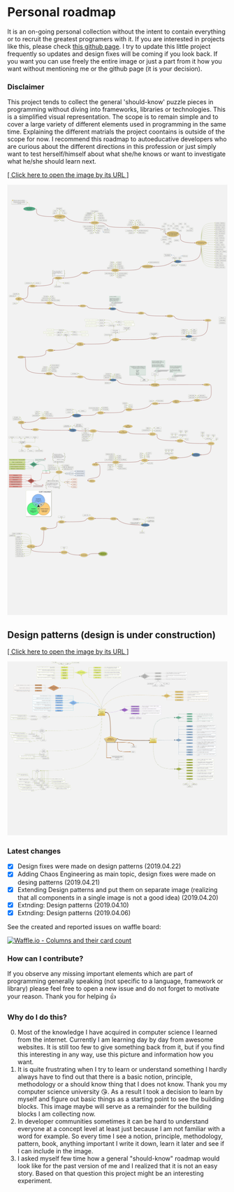 # Personal roadmap

It is an on-going personal collection without the intent to contain everything or to recruit the greatest programers with it. If you are interested in projects like this, please check [this github page](https://github.com/kamranahmedse/developer-roadmap). I try to update this little project frequently so updates and design fixes will be coming if you look back. If you want you can use freely the entire image or just a part from it how you want without mentioning me or the github page (it is your decision).

### Disclaimer
This project tends to collect the general 'should-know' puzzle pieces in programming without diving into frameworks, libraries or technologies. This is a simplified visual representation. The scope is to remain simple and to cover a large variety of different elements used in programming in the same time. Explaining the different matrials the project coontains is outside of the scope for now. I recommend this roadmap to autoeducative developers who are curious about the different directions in this profession or just simply want to test herself/himself about what she/he knows or want to investigate what he/she should learn next.

[[ Click here to open the image by its URL ]](https://raw.githubusercontent.com/CyberDani/personal-roadmap/master/ProgrammingRoadMap.png)

![ProgrammingRoadMap.png](ProgrammingRoadMap.png)

## Design patterns (design is under construction)

[[ Click here to open the image by its URL ]](https://raw.githubusercontent.com/CyberDani/personal-roadmap/master/DesignPatterns.png)

![ProgrammingRoadMap.png](DesignPatterns.png)

### Latest changes

- [x] Design fixes were made on design patterns (2019.04.22)
- [x] Adding Chaos Engineering as main topic, design fixes were made on desing patterns (2019.04.21)
- [x] Extending Design patterns and put them on separate image (realizing that all components in a single image is not a good idea) (2019.04.20)
- [x] Extnding: Design patterns (2019.04.10)
- [x] Extnding: Design patterns (2019.04.06)

See the created and reported issues on waffle board:

[![Waffle.io - Columns and their card count](https://badge.waffle.io/CyberDani/personal-roadmap.svg?columns=all&style=platic)](https://waffle.io/CyberDani/personal-roadmap)

### How can I contribute?
If you observe any missing important elements which are part of programming generally speaking (not specific to a language, framework or library) please feel free to open a new issue and do not forget to motivate your reason. Thank you for helping :+1:

### Why do I do this?
0. Most of the knowledge I have acquired in computer science I learned from the internet. Currently I am learning day by day from awesome websites. It is still too few to give something back from it, but if you find this interesting in any way, use this picture and information how you want.
1. It is quite frustrating when I try to learn or understand something I hardly always have to find out that there is a basic notion, principle, methodology or a should know thing that I does not know. Thank you my computer science university :kissing_heart:. As a result I took a decision to learn by myself and figure out basic things as a starting point to see the building blocks. This image maybe will serve as a remainder for the building blocks I am collecting now.
2. In developer communities sometimes it can be hard to understand everyone at a concept level at least just because I am not familiar with a word for example. So every time I see a notion, principle, methodology, pattern, book, anything important I write it down, learn it later and see if I can include in the image.
3. I asked myself few time how a general "should-know" roadmap would look like for the past version of me and I realized that it is not an easy story. Based on that question this project might be an interesting experiment.
